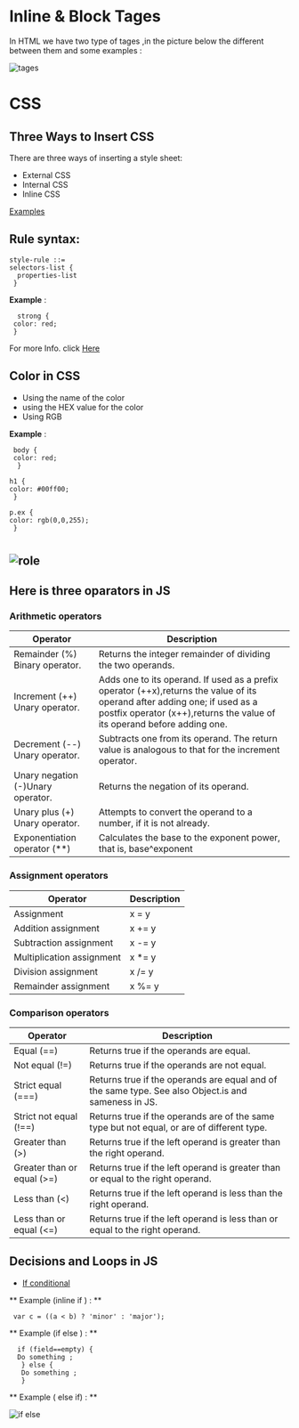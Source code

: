# Inline & Block Tages
In HTML we have two type of tages ,in the picture below the different between them and some examples :

![tages](https://images.slideplayer.com/12/3384039/slides/slide_2.jpg) 
# CSS 

## Three Ways to Insert CSS

There are three ways of inserting a style sheet:

- External CSS
- Internal CSS
- Inline CSS

[Examples](https://www.w3schools.com/css/css_howto.asp)


## Rule syntax:

    style-rule ::=
    selectors-list {
      properties-list
     }
**Example** : 

      strong {
     color: red;
     }

For more Info. click [Here](https://developer.mozilla.org/en-US/docs/Web/CSS/Reference#basic_rule_syntax)

## Color in CSS
- Using the name of the color 
- using the HEX value for the color 
- Using RGB 

**Example** :

     body {
     color: red;
      }

    h1 {
    color: #00ff00;
     }

    p.ex {
    color: rgb(0,0,255);
     }

# 
![role](https://i.pinimg.com/originals/bc/97/96/bc97965579512f8a6d2303934f599c65.png)
--



## Here is three oparators in JS

### Arithmetic operators
| Operator	                       | Description |
| -----------                          | ----------- |	
|Remainder (%)	Binary operator.       |Returns the integer remainder of dividing the two operands.|	
|Increment (++)	Unary operator.        |Adds one to its operand. If used as a prefix operator (++x),returns the value of its operand after adding one; if used as a postfix operator (x++),returns the value of its operand before adding one.|	
|Decrement (--)	Unary operator.        |Subtracts one from its operand. The return value is analogous to that for the increment operator.|	
|Unary negation (-)Unary operator.     |Returns the negation of its operand.|	
|Unary plus (+)	Unary operator.        |Attempts to convert the operand to a number, if it is not already.|	
|Exponentiation operator (**)	       |Calculates the base to the exponent power, that is, base^exponent |	


### Assignment operators

| Operator	                | Description |
| -----------               | ----------- |
|Assignment	                |x = y	      | 
|Addition assignment	      |x += y	      |
|Subtraction assignment	    |x -= y	      |
|Multiplication assignment	|x *= y	      |
|Division assignment	      |x /= y	      |
|Remainder assignment	      |x %= y	      |



### Comparison operators

| Operator	                | Description |
| -----------                   | ----------- |
| Equal (==)	                |Returns true if the operands are equal.|
|Not equal (!=)  	        |Returns true if the operands are not equal.|
|Strict equal (===)	        |Returns true if the operands are equal and of the same type. See also Object.is and sameness in JS.|	
|Strict not equal (!==)	        |Returns true if the operands are of the same type but not equal, or are of different type.|	
|Greater than (>)	        |Returns true if the left operand is greater than the right operand.|	
|Greater than or equal (>=)	|Returns true if the left operand is greater than or equal to the right operand.|	
|Less than (<)	                |Returns true if the left operand is less than the right operand.|
|Less than or equal (<=)	| Returns true if the left operand is less than or equal to the right operand.|



## Decisions and Loops in JS
+ [If conditional](https://developer.mozilla.org/en-US/docs/Glossary/Conditional)

** Example (inline if ) : **

     var c = ((a < b) ? 'minor' : 'major');

** Example (if else ) : **
 
      if (field==empty) {
      Do something ;
       } else {
       Do something ;
       }

** Example ( else if) : **

![if else](https://miro.medium.com/max/1968/1*uENzVnU4d_rXpuoe9q1jsw.png)